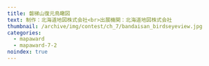 ```yaml
---
title: 磐梯山復元鳥瞰図
text: 制作：北海道地図株式会社<br>出展機関：北海道地図株式会社
thumbnail: /archive/img/contest/ch_7/bandaisan_birdseyeview.jpg
categories:
  - mapaward
  - mapaward-7-2
noindex: true
---
```

